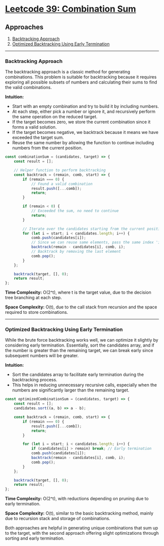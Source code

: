 # [Leetcode 39: Combination Sum](https://leetcode.com/problems/combination-sum/)

## Approaches
1. [Backtracking Approach](#backtracking-approach)
2. [Optimized Backtracking Using Early Termination](#optimized-backtracking-using-early-termination)

---

### Backtracking Approach

The backtracking approach is a classic method for generating combinations. This problem is suitable for backtracking because it requires exploring all possible subsets of numbers and calculating their sums to find the valid combinations.

**Intuition:**
- Start with an empty combination and try to build it by including numbers.
- At each step, either pick a number or ignore it, and recursively perform the same operation on the reduced target.
- If the target becomes zero, we store the current combination since it forms a valid solution.
- If the target becomes negative, we backtrack because it means we have exceeded the target sum.
- Reuse the same number by allowing the function to continue including numbers from the current position.

```javascript
const combinationSum = (candidates, target) => {
    const result = [];

    // Helper function to perform backtracking
    const backtrack = (remain, comb, start) => {
        if (remain === 0) {
            // Found a valid combination
            result.push([...comb]);
            return;
        }

        if (remain < 0) {
            // Exceeded the sum, no need to continue
            return;
        }

        // Iterate over the candidates starting from the current position
        for (let i = start; i < candidates.length; i++) {
            comb.push(candidates[i]);
            // Since we can reuse same elements, pass the same index 'i'
            backtrack(remain - candidates[i], comb, i);
            // Backtrack by removing the last element
            comb.pop();
        }
    };

    backtrack(target, [], 0);
    return result;
};
```

**Time Complexity:** O(2^t), where t is the target value, due to the decision tree branching at each step.

**Space Complexity:** O(t), due to the call stack from recursion and the space required to store combinations.

---

### Optimized Backtracking Using Early Termination

While the brute force backtracking works well, we can optimize it slightly by considering early termination. Essentially, sort the candidates array, and if the number is greater than the remaining target, we can break early since subsequent numbers will be greater.

**Intuition:**
- Sort the candidates array to facilitate early termination during the backtracking process.
- This helps in reducing unnecessary recursive calls, especially when the numbers are significantly larger than the remaining target.

```javascript
const optimizedCombinationSum = (candidates, target) => {
    const result = [];
    candidates.sort((a, b) => a - b);

    const backtrack = (remain, comb, start) => {
        if (remain === 0) {
            result.push([...comb]);
            return;
        }

        for (let i = start; i < candidates.length; i++) {
            if (candidates[i] > remain) break; // Early termination
            comb.push(candidates[i]);
            backtrack(remain - candidates[i], comb, i);
            comb.pop();
        }
    };

    backtrack(target, [], 0);
    return result;
};
```

**Time Complexity:** O(2^t), with reductions depending on pruning due to early termination.

**Space Complexity:** O(t), similar to the basic backtracking method, mainly due to recursion stack and storage of combinations.

Both approaches are helpful in generating unique combinations that sum up to the target, with the second approach offering slight optimizations through sorting and early termination.

